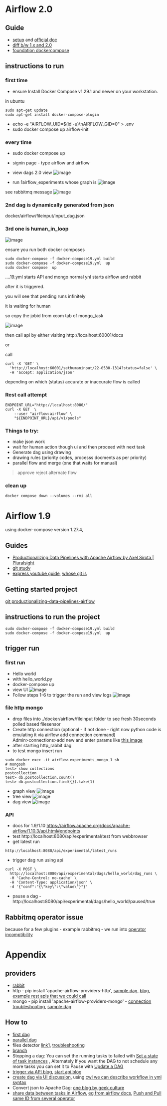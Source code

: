 # Airflow 2.0
## Guide
- [setup](https://www.youtube.com/watch?v=aTaytcxy2Ck) and [official doc](https://airflow.apache.org/docs/apache-airflow/stable/start/docker.html)
- [diff b/w 1.x and 2.0](https://www.youtube.com/watch?v=mzu4eYOy-Ak)
- [foundation dockercompose](https://www.youtube.com/redirect?event=video_description&redir_token=QUFFLUhqbWdRaG0xNFRyWDNmc0RkSG1jXzk0eTNkR0dFUXxBQ3Jtc0tuRUl1NHdXQ1hjVTFvLVJaWEFRcUZaM3RQSEN4anpodnNzYnJfblV6STdQZlhPQmhuVEVOcTMxb2FaWnBEY2tPNy1MRWFOd3Nnc1RnSlFlMXZ4WkR0YUtESXQzY1JFOXF2emlybjkwYXY3cWs1UXhqTQ&q=https%3A%2F%2Fairflow.apache.org%2Fdocs%2Fapache-airflow%2Fstable%2Fdocker-compose.yaml&v=aTaytcxy2Ck)

## instructions to run
### first time 
- ensure Install Docker Compose v1.29.1 and newer on your workstation.

in ubuntu
```
sudo apt-get update
sudo apt-get install docker-compose-plugin
```
- echo -e "AIRFLOW_UID=$(id -u)\nAIRFLOW_GID=0" > .env
- sudo docker compose up airflow-init
### every time
- sudo docker compose up
- signin page - type airflow and airflow
- view dags 2.0 view
![image](https://user-images.githubusercontent.com/2136211/170602797-0f85ec51-a5cf-42eb-a0c0-dd2d59b79987.png)

- run 1airflow_experiments
whose graph is 
![image](https://user-images.githubusercontent.com/2136211/170651732-903d020b-234d-4a54-a72d-db702fce9664.png)

see rabbitmq message
![image](https://user-images.githubusercontent.com/2136211/170651573-40e0ed46-628d-42a3-b6bd-6a4d8a304fa4.png)


### 2nd dag is dynamically generated from json
docker/airflow/fileinput/input_dag.json

### 3rd one is human_in_loop

![image](https://user-images.githubusercontent.com/2136211/171000787-d04f787a-0583-4e8d-ae15-a9db63d974a5.png)

ensure you run both docker composes
```
sudo docker-compose -f docker-compose19.yml build
sudo docker-compose -f docker-compose19.yml  up
sudo docker compose  up
```

....19.yml starts API and mongo
normal ynl starts airflow and rabbit

after it is triggered.

you will see that pending runs infinitely 

it is waiting for human

so copy the jobid from xcom tab of mongo_task

![image](https://user-images.githubusercontent.com/2136211/171001487-221dfd63-130d-483d-9217-8f6d3b6d92df.png)

then call api by either visiting http://localhost:60001/docs

or

call
```
curl -X 'GET' \
  'http://localhost:60001/sethumaninput/22-0530-1314?status=false' \
  -H 'accept: application/json'
```

depending on which (status) accurate or inaccurate flow is called



### Rest call attempt 
```
ENDPOINT_URL="http://localhost:8080/"
curl -X GET  \
    --user "airflow:airflow" \
    "${ENDPOINT_URL}/api/v1/pools"
```

### Things to try:
- make json work
- wait for human action though ui and then proceed with next task
- Generate dag using drawing
- drawing rules (priority codes, processs docments as per priority)
- parallel flow and merge (one that waits for manual)
> approve reject alternate flow

### clean up
```
docker compose down --volumes --rmi all
```
# Airflow 1.9
using docker-compose version 1.27.4,
## Guides
- [Productionalizing Data Pipelines with Apache Airflow by Axel Sirota | Pluralsight](https://www.pluralsight.com/courses/productionalizing-data-pipelines-apache-airflow)
- [git study](https://github.com/mikeroyal/Apache-Airflow-Guide)
- [express youtube guide](https://www.youtube.com/watch?v=2v9AKewyUEo), [whose git is](https://github.com/soumilshah1995/Learn-Apache-Airflow-in-easy-way-/tree/main/project)

## Getting started project
[git productionalizing-data-pipelines-airflow](https://github.com/axel-sirota/productionalizing-data-pipelines-airflow)

## instructions to run the project
```
sudo docker-compose -f docker-compose19.yml build
sudo docker-compose -f docker-compose19.yml  up
```

## trigger run
### first run
- Hello world
- with hello_world.py
- docker-compose up
- view UI 
![image](https://user-images.githubusercontent.com/2136211/170428000-8b7c21cc-4f56-4686-9ed2-3b9caff12c80.png)
- Follow steps 1-6 to trigger the run and view logs
![image](https://user-images.githubusercontent.com/2136211/170429231-ea711094-42f3-4079-a8ee-aea6febfd3e2.png)

### file http mongo
- drop files into ./docker/airflow/fileinput folder to see fresh 30seconds polled based filesensor
- Create http connection (optional - if not done - right now python code is emulating it via airflow add connection command)
Admin>connections>add new and enter params like [this image](https://user-images.githubusercontent.com/2136211/170446792-def85dc5-34ef-410d-b48a-5569ad9395ba.png)
 - after starting http_rabbit dag
 - to test mongo insert run
 ```
sudo docker exec -it airflow-experiments_mongo_1 sh
# mongosh
test> show collections
postcollection
test> db.postcollection.count()
test> db.postcollection.find({}).take(1)
 ```
 - graph view
 ![image](https://user-images.githubusercontent.com/2136211/170595596-74e6bc06-e56f-4d99-9e0e-8c3b4c9e0b5a.png)
 - tree view
 ![image](https://user-images.githubusercontent.com/2136211/170595670-49fb902f-60cd-4160-b9a8-8b28806371c0.png)
- dag view
![image](https://user-images.githubusercontent.com/2136211/170596044-0814a79d-f01d-4f2e-a282-2b9121dc7269.png)



 ### API 
 - docs for 1.9/1.10 https://airflow.apache.org/docs/apache-airflow/1.10.3/api.html#endpoints
 - test http://localhost:8080/api/experimental/test from webbrowser
 - get latest run
 ```
 http://localhost:8080/api/experimental/latest_runs
 ```
- trigger dag run using api
```
curl -X POST \
  http://localhost:8080/api/experimental/dags/hello_world/dag_runs \
  -H 'Cache-Control: no-cache' \
  -H 'Content-Type: application/json' \
  -d '{"conf":"{\"key\":\"value\"}"}'
```
- pause a dag - http://localhost:8080/api/experimental/dags/hello_world/paused/true


## Rabbitmq operator issue
because for a few plugins - example rabbitmq - we run into [operator incomptibility](https://stackoverflow.com/questions/67233220/upgrading-to-airflow-2-no-module-named-airflow-hooks-base)



# Appendix

## providers
- [rabbit](https://github.com/tes/airflow-provider-rabbitmq)
- http  - pip install 'apache-airflow-providers-http', [sample dag](https://github.com/apache/airflow/blob/main/airflow/providers/http/example_dags/example_http.py), [blog](https://betterdatascience.com/apache-airflow-rest-api/), [example rest apis that we could call](https://gorest.co.in/)
- mongo - pip install 'apache-airflow-providers-mongo' - [connection troubleshooting](https://stackoverflow.com/questions/64865387/setting-mongodb-connection-with-airflow), [sample dag](https://github.com/axel-sirota/productionalizing-data-pipelines-airflow/blob/main/module5-demo3/dags/mongo_dag.py)

## How to 
- [first dag](https://progressivecoder.com/airflow-dag-example-create-your-first-dag/)
- [parallel dag](https://github.com/axel-sirota/productionalizing-data-pipelines-airflow/blob/main/module6-demo2/dags/parallel_dag.py)
- files detector [link1](https://big-data-demystified.ninja/2019/11/14/airflow-file-sensor-example-airflow-demystified/), [troubleshooting](https://stackoverflow.com/questions/54791596/any-example-of-airflow-filesensor)
- [branch](https://github.com/axel-sirota/productionalizing-data-pipelines-airflow/blob/main/module5-demo2/dags/invoices_dag.py)
- Stopping a dag: You can set the running tasks to failed with [Set a state of task instances](https://airflow.apache.org/docs/apache-airflow/stable/stable-rest-api-ref.html#operation/post_set_task_instances_state)  , Alternately If you want the DAG to not schedule any more tasks you can set it to Pause with [Update a DAG](https://airflow.apache.org/docs/apache-airflow/stable/stable-rest-api-ref.html#operation/patch_dag)
- [trigger via API blog](https://brocktibert.com/post/trigger-airflow-dags-via-the-rest-api/), [start api blog](https://hevodata.com/learn/airflow-rest-api/)
- [create dag via UI discussion](https://stackoverflow.com/questions/48986732/airflow-creating-a-dag-in-airflow-via-ui), using [cwl we can describe workflow in yml syntax](https://cwl-airflow.readthedocs.io/en/latest/readme/quick_start.html)
- Convert json to Apache Dag: [one blog by geek culture](https://medium.com/geekculture/how-to-dynamically-create-apache-airflow-dag-s-via-only-json-rationalize-tech-47f227071c78)
- [share data between tasks in Airflow](https://marclamberti.com/blog/airflow-dag-creating-your-first-dag-in-5-minutes/), [eg from airflow docs](https://github.com/apache/airflow/blob/main/airflow/example_dags/example_xcom.py), [Push and Pull same ID from several operator](https://big-data-demystified.ninja/2020/04/15/airflow-xcoms-example-airflow-demystified/)


